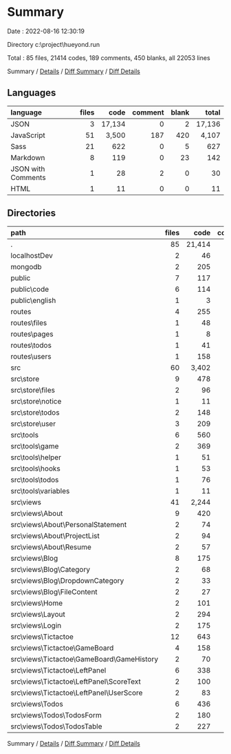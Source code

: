 # Summary

Date : 2022-08-16 12:30:19

Directory c:\\project\\hueyond.run

Total : 85 files,  21414 codes, 189 comments, 450 blanks, all 22053 lines

Summary / [Details](details.md) / [Diff Summary](diff.md) / [Diff Details](diff-details.md)

## Languages
| language | files | code | comment | blank | total |
| :--- | ---: | ---: | ---: | ---: | ---: |
| JSON | 3 | 17,134 | 0 | 2 | 17,136 |
| JavaScript | 51 | 3,500 | 187 | 420 | 4,107 |
| Sass | 21 | 622 | 0 | 5 | 627 |
| Markdown | 8 | 119 | 0 | 23 | 142 |
| JSON with Comments | 1 | 28 | 2 | 0 | 30 |
| HTML | 1 | 11 | 0 | 0 | 11 |

## Directories
| path | files | code | comment | blank | total |
| :--- | ---: | ---: | ---: | ---: | ---: |
| . | 85 | 21,414 | 189 | 450 | 22,053 |
| localhostDev | 2 | 46 | 0 | 2 | 48 |
| mongodb | 2 | 205 | 15 | 28 | 248 |
| public | 7 | 117 | 0 | 21 | 138 |
| public\\code | 6 | 114 | 0 | 18 | 132 |
| public\\english | 1 | 3 | 0 | 3 | 6 |
| routes | 4 | 255 | 18 | 34 | 307 |
| routes\\files | 1 | 48 | 2 | 9 | 59 |
| routes\\pages | 1 | 8 | 1 | 2 | 11 |
| routes\\todos | 1 | 41 | 3 | 5 | 49 |
| routes\\users | 1 | 158 | 12 | 18 | 188 |
| src | 60 | 3,402 | 117 | 340 | 3,859 |
| src\\store | 9 | 478 | 35 | 58 | 571 |
| src\\store\\files | 2 | 96 | 2 | 14 | 112 |
| src\\store\\notice | 1 | 11 | 0 | 2 | 13 |
| src\\store\\todos | 2 | 148 | 13 | 16 | 177 |
| src\\store\\user | 3 | 209 | 20 | 24 | 253 |
| src\\tools | 6 | 560 | 41 | 72 | 673 |
| src\\tools\\game | 2 | 369 | 30 | 53 | 452 |
| src\\tools\\helper | 1 | 51 | 6 | 9 | 66 |
| src\\tools\\hooks | 1 | 53 | 4 | 10 | 67 |
| src\\tools\\todos | 1 | 76 | 0 | 0 | 76 |
| src\\tools\\variables | 1 | 11 | 1 | 0 | 12 |
| src\\views | 41 | 2,244 | 41 | 199 | 2,484 |
| src\\views\\About | 9 | 420 | 0 | 52 | 472 |
| src\\views\\About\\PersonalStatement | 2 | 74 | 0 | 36 | 110 |
| src\\views\\About\\ProjectList | 2 | 94 | 0 | 6 | 100 |
| src\\views\\About\\Resume | 2 | 57 | 0 | 3 | 60 |
| src\\views\\Blog | 8 | 175 | 0 | 15 | 190 |
| src\\views\\Blog\\Category | 2 | 68 | 0 | 5 | 73 |
| src\\views\\Blog\\DropdownCategory | 2 | 33 | 0 | 3 | 36 |
| src\\views\\Blog\\FileContent | 2 | 27 | 0 | 2 | 29 |
| src\\views\\Home | 2 | 101 | 0 | 5 | 106 |
| src\\views\\Layout | 2 | 294 | 6 | 23 | 323 |
| src\\views\\Login | 2 | 175 | 4 | 19 | 198 |
| src\\views\\Tictactoe | 12 | 643 | 18 | 53 | 714 |
| src\\views\\Tictactoe\\GameBoard | 4 | 158 | 1 | 12 | 171 |
| src\\views\\Tictactoe\\GameBoard\\GameHistory | 2 | 70 | 0 | 6 | 76 |
| src\\views\\Tictactoe\\LeftPanel | 6 | 338 | 5 | 21 | 364 |
| src\\views\\Tictactoe\\LeftPanel\\ScoreText | 2 | 100 | 0 | 3 | 103 |
| src\\views\\Tictactoe\\LeftPanel\\UserScore | 2 | 83 | 3 | 8 | 94 |
| src\\views\\Todos | 6 | 436 | 13 | 32 | 481 |
| src\\views\\Todos\\TodosForm | 2 | 180 | 4 | 14 | 198 |
| src\\views\\Todos\\TodosTable | 2 | 227 | 9 | 16 | 252 |

Summary / [Details](details.md) / [Diff Summary](diff.md) / [Diff Details](diff-details.md)